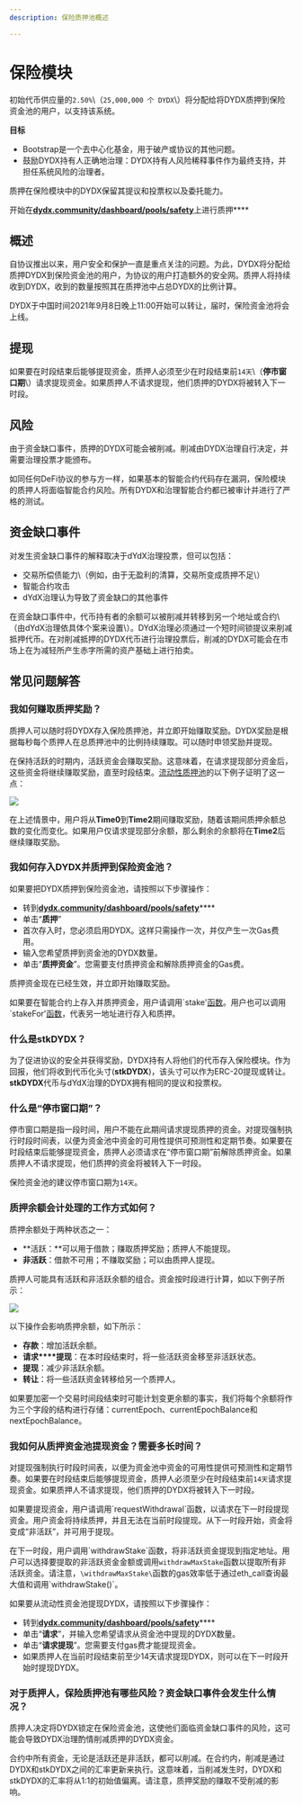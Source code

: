 ```yaml
---
description: 保险质押池概述

---
```


# 保险模块

初始代币供应量的`2.50%`\（`25,000,000 个 DYDX`\）将分配给将DYDX质押到保险资金池的用户，以支持该系统。

**目标**

* Bootstrap是一个去中心化基金，用于破产或协议的其他问题。
* 鼓励DYDX持有人正确地治理：DYDX持有人风险稀释事件作为最终支持，并担任系统风险的治理者。

质押在保险模块中的DYDX保留其提议和投票权以及委托能力。

开始在[**dydx.community/dashboard/pools/safety**](https://dydx.community/dashboard/pools/safety)上进行质押\*\*\*\*

## 概述

自协议推出以来，用户安全和保护一直是重点关注的问题。为此，DYDX将分配给质押DYDX到保险资金池的用户，为协议的用户打造额外的安全网。质押人将持续收到DYDX，收到的数量按照其在质押池中占总DYDX的比例计算。

DYDX于中国时间2021年9月8日晚上11:00开始可以转让，届时，保险资金池将会上线。

## 提现

如果要在时段结束后能够提现资金，质押人必须至少在时段结束前`14天`\（**停市窗口期**\）请求提现资金。如果质押人不请求提现，他们质押的DYDX将被转入下一时段。

## 风险

由于资金缺口事件，质押的DYDX可能会被削减。削减由DYDX治理自行决定，并需要治理投票才能颁布。

如同任何DeFi协议的参与方一样，如果基本的智能合约代码存在漏洞，保险模块的质押人将面临智能合约风险。所有DYDX和治理智能合约都已被审计并进行了严格的测试。

## 资金缺口事件

对发生资金缺口事件的解释取决于dYdX治理投票，但可以包括：

* 交易所偿债能力\（例如，由于无盈利的清算，交易所变成质押不足\）
* 智能合约攻击
* dYdX治理认为导致了资金缺口的其他事件

在资金缺口事件中，代币持有者的余额可以被削减并转移到另一个地址或合约\（由dYdX治理依具体个案来设置\）。DYdX治理必须通过一个短时间锁提议来削减抵押代币。在对削减抵押的DYDX代币进行治理投票后，削减的DYDX可能会在市场上在为减轻所产生赤字所需的资产基础上进行拍卖。

## 常见问题解答

### 我如何赚取质押奖励？

质押人可以随时将DYDX存入保险质押池，并立即开始赚取奖励。DYDX奖励是根据每秒每个质押人在总质押池中的比例持续赚取。可以随时申领奖励并提现。

在保持活跃的时期内，活跃资金会赚取奖励。这意味着，在请求提现部分资金后，这些资金将继续赚取奖励，直至时段结束。[流动性质押池](https://docs.dydx.community/dydx-governance/staking-pools/liquidity-staking-pool)的以下例子证明了这一点：

![](../.gitbook/assets/image%20%2865%29.png)

在上述情景中，用户将从**Time0**到**Time2**期间赚取奖励，随着该期间质押余额总数的变化而变化。如果用户仅请求提现部分余额，那么剩余的余额将在**Time2**后继续赚取奖励。

### 我如何存入DYDX并质押到保险资金池？

如果要把DYDX质押到保险资金池，请按照以下步骤操作：

* 转到[**dydx.community/dashboard/pools/safety**](https://dydx.community/dashboard/pools/safety)\*\*\*\*
* 单击“**质押**”
* 首次存入时，您必须启用DYDX。这样只需操作一次，并仅产生一次Gas费用。
* 输入您希望质押到资金池的DYDX数量。
* 单击“**质押资金**”。您需要支付质押资金和解除质押资金的Gas费。

质押资金现在已经生效，并立即开始赚取奖励。

如果要在智能合约上存入并质押资金，用户请调用\`stake\'[函数](https://github.com/dydxprotocol/governance-private/blob/2645927b44f517f51c84e35a00a1ee810300c13f/contracts/liquidity/v1/impl/LS1Staking.sol#L59)。用户也可以调用\`stakeFor\'[函数](https://github.com/dydxprotocol/governance-private/blob/2645927b44f517f51c84e35a00a1ee810300c13f/contracts/liquidity/v1/impl/LS1Staking.sol#L64)，代表另一地址进行存入和质押。

### 什么是stkDYDX？

为了促进协议的安全并获得奖励，DYDX持有人将他们的代币存入保险模块。作为回报，他们将收到代币化头寸\(**stkDYDX**\)，该头寸可以作为ERC-20提现或转让。**stkDYDX**代币与dYdX治理的DYDX拥有相同的提议和投票权。

### 什么是“停市窗口期”？

停市窗口期是指一段时间，用户不能在此期间请求提现质押的资金。对提现强制执行时段时间表，以便为资金池中资金的可用性提供可预测性和定期节奏。如果要在时段结束后能够提现资金，质押人必须请求在“停市窗口期”前解除质押资金。如果质押人不请求提现，他们质押的资金将被转入下一时段。

保险资金池的建议停市窗口期为`14天`。

### 质押余额会计处理的工作方式如何？

质押余额处于两种状态之一：

* **活跃：**可以用于借款；赚取质押奖励；质押人不能提现。
* **非活跃**：借款不可用；不赚取奖励；可以由质押人提现。

质押人可能具有活跃和非活跃余额的组合。资金按时段进行计算，如以下例子所示：

![](../.gitbook/assets/image%20%2834%29.png)

以下操作会影响质押余额，如下所示：

* **存款**：增加活跃余额。
* **请求****提现**：在本时段结束时，将一些活跃资金移至非活跃状态。
* **提现**：减少非活跃余额。
* **转让**：将一些活跃资金转移给另一个质押人。

如果要加密一个交易时间段结束时可能计划变更余额的事实，我们将每个余额将作为三个字段的结构进行存储：currentEpoch、currentEpochBalance和nextEpochBalance。

### 我如何从质押资金池提现资金？需要多长时间？

对提现强制执行时段时间表，以便为资金池中资金的可用性提供可预测性和定期节奏。如果要在时段结束后能够提现资金，质押人必须至少在时段结束前`14天`请求提现资金。如果质押人不请求提现，他们质押的DYDX将被转入下一时段。

如果要提现资金，用户请调用\`requestWithdrawal\`函数，以请求在下一时段提现资金。用户资金将持续质押，并且无法在当前时段提现。从下一时段开始，资金将变成“非活跃”，并可用于提现。

在下一时段，用户调用\`withdrawStake\`函数，将非活跃资金提现到指定地址。用户可以选择要提取的非活跃资金金额或调用`withdrawMaxStake`函数以提取所有非活跃资金。请注意，`\withdrawMaxStake\`函数的gas效率低于通过eth\_call查询最大值和调用\`withdrawStake\(\)\`。

如果要从流动性资金池提现DYDX，请按照以下步骤操作：

* 转到[**dydx.community/dashboard/pools/safety**](https://dydx.community/dashboard/pools/safety)\*\*\*\*
* 单击“**请求**”，并输入您希望请求从资金池中提现的DYDX数量。
* 单击“**请求提现**”。您需要支付gas费才能提现资金。
* 如果质押人在当前时段结束前至少14天请求提现DYDX，则可以在下一时段开始时提现DYDX。

### 对于质押人，保险质押池有哪些风险？资金缺口事件会发生什么情况？

质押人决定将DYDX锁定在保险资金池，这使他们面临资金缺口事件的风险，这可能会导致DYDX治理酌情削减质押的DYDX资金。

合约中所有资金，无论是活跃还是非活跃，都可以削减。在合约内，削减是通过DYDX和stkDYDX之间的汇率更新来执行。这意味着，当削减发生时，DYDX和stkDYDX的汇率将从1:1的初始值偏离。请注意，质押奖励的赚取不受削减的影响。

